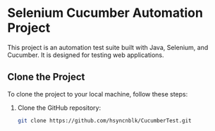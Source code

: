 # Selenium Cucumber Automation Project

This project is an automation test suite built with Java, Selenium, and Cucumber. It is designed for testing web applications.

## Clone the Project

To clone the project to your local machine, follow these steps:

1. Clone the GitHub repository:
   ```bash
   git clone https://github.com/hsyncnblk/CucumberTest.git
